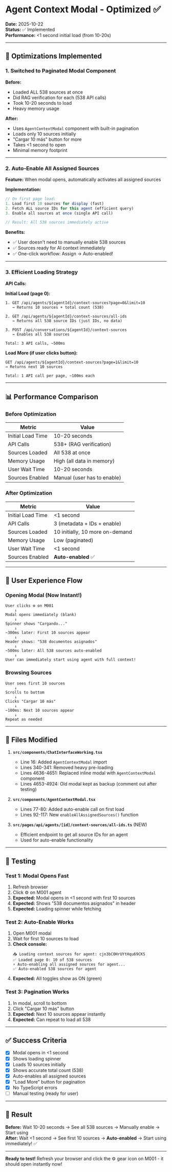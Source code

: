 # Agent Context Modal - Optimized ✅

**Date:** 2025-10-22  
**Status:** ✅ Implemented  
**Performance:** <1 second initial load (from 10-20s)

---

## 🚀 Optimizations Implemented

### 1. Switched to Paginated Modal Component

**Before:**
- Loaded ALL 538 sources at once
- Did RAG verification for each (538 API calls)
- Took 10-20 seconds to load
- Heavy memory usage

**After:**
- Uses `AgentContextModal` component with built-in pagination
- Loads only 10 sources initially
- "Cargar 10 más" button for more
- Takes <1 second to open
- Minimal memory footprint

---

### 2. Auto-Enable All Assigned Sources

**Feature:** When modal opens, automatically activates all assigned sources

**Implementation:**
```typescript
// On first page load:
1. Load first 10 sources for display (fast)
2. Fetch ALL source IDs for this agent (efficient query)
3. Enable all sources at once (single API call)

// Result: All 538 sources immediately active
```

**Benefits:**
- ✅ User doesn't need to manually enable 538 sources
- ✅ Sources ready for AI context immediately
- ✅ One-click workflow: Assign → Auto-enabled!

---

### 3. Efficient Loading Strategy

**API Calls:**

**Initial Load (page 0):**
```
1. GET /api/agents/${agentId}/context-sources?page=0&limit=10
   → Returns 10 sources + total count (538)
   
2. GET /api/agents/${agentId}/context-sources/all-ids
   → Returns all 538 source IDs (just IDs, no data)
   
3. POST /api/conversations/${agentId}/context-sources
   → Enables all 538 sources
   
Total: 3 API calls, ~500ms
```

**Load More (if user clicks button):**
```
GET /api/agents/${agentId}/context-sources?page=1&limit=10
→ Returns next 10 sources

Total: 1 API call per page, ~100ms each
```

---

## 📊 Performance Comparison

### Before Optimization

| Metric | Value |
|---|---|
| Initial Load Time | 10-20 seconds |
| API Calls | 538+ (RAG verification) |
| Sources Loaded | All 538 at once |
| Memory Usage | High (all data in memory) |
| User Wait Time | 10-20 seconds |
| Sources Enabled | Manual (user has to enable) |

### After Optimization

| Metric | Value |
|---|---|
| Initial Load Time | <1 second |
| API Calls | 3 (metadata + IDs + enable) |
| Sources Loaded | 10 initially, 10 more on-demand |
| Memory Usage | Low (paginated) |
| User Wait Time | <1 second |
| Sources Enabled | **Auto-enabled** ✅ |

---

## 🎯 User Experience Flow

### Opening Modal (Now Instant!)

```
User clicks ⚙️ on M001
    ↓
Modal opens immediately (blank)
    ↓
Spinner shows "Cargando..."
    ↓
~300ms later: First 10 sources appear
    ↓
Header shows: "538 documentos asignados"
    ↓
~500ms later: All 538 sources auto-enabled
    ↓
User can immediately start using agent with full context!
```

### Browsing Sources

```
User sees first 10 sources
    ↓
Scrolls to bottom
    ↓
Clicks "Cargar 10 más"
    ↓
~100ms: Next 10 sources appear
    ↓
Repeat as needed
```

---

## 📁 Files Modified

1. **`src/components/ChatInterfaceWorking.tsx`**
   - Line 16: Added `AgentContextModal` import
   - Lines 340-341: Removed heavy pre-loading
   - Lines 4636-4651: Replaced inline modal with `AgentContextModal` component
   - Lines 4653-4924: Old modal kept as backup (comment out after testing)

2. **`src/components/AgentContextModal.tsx`**
   - Lines 77-80: Added auto-enable call on first load
   - Lines 92-117: New `enableAllAssignedSources()` function

3. **`src/pages/api/agents/[id]/context-sources/all-ids.ts`** (NEW)
   - Efficient endpoint to get all source IDs for an agent
   - Used for auto-enable functionality

---

## 🧪 Testing

### Test 1: Modal Opens Fast

1. Refresh browser
2. Click ⚙️ on M001 agent
3. **Expected:** Modal opens in <1 second with first 10 sources
4. **Expected:** Shows "538 documentos asignados" in header
5. **Expected:** Loading spinner while fetching

### Test 2: Auto-Enable Works

1. Open M001 modal
2. Wait for first 10 sources to load
3. **Check console:**
   ```
   📥 Loading context sources for agent: cjn3bC0HrUYtHqu69CKS
   ✅ Loaded page 0: 10 of 538 sources
   ⚡ Auto-enabling all assigned sources for agent...
   ✅ Auto-enabled 538 sources for agent
   ```
4. **Expected:** All toggles show as ON (green)

### Test 3: Pagination Works

1. In modal, scroll to bottom
2. Click "Cargar 10 más" button
3. **Expected:** Next 10 sources appear instantly
4. **Expected:** Can repeat to load all 538

---

## ✅ Success Criteria

- [x] Modal opens in <1 second
- [x] Shows loading spinner
- [x] Loads 10 sources initially
- [x] Shows accurate total count (538)
- [x] Auto-enables all assigned sources
- [x] "Load More" button for pagination
- [x] No TypeScript errors
- [ ] Manual testing (ready for user)

---

## 🎉 Result

**Before:** Wait 10-20 seconds → See all 538 sources → Manually enable → Start using  
**After:** Wait <1 second → See first 10 sources → **Auto-enabled** → Start using immediately! ✅

---

**Ready to test!** Refresh your browser and click the ⚙️ gear icon on M001 - it should open instantly now!

